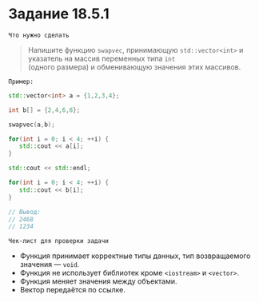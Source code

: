# Задание 18.5.1
`Что нужно сделать`
> Напишите функцию `swapvec`, принимающую `std::vector<int>` и указатель на массив переменных типа `int`<br> 
(одного размера) и обменивающую значения этих массивов.

`Пример:`
```c++
std::vector<int> a = {1,2,3,4};

int b[] = {2,4,6,8};

swapvec(a,b);

for(int i = 0; i < 4; ++i) {
   std::cout << a[i];
}

std::cout << std::endl;

for(int i = 0; i < 4; ++i) {
   std::cout << b[i];
}

// Вывод:
// 2468
// 1234
```
`Чек-лист для проверки задачи`

* Функция принимает корректные типы данных, тип возвращаемого значения — `void`.
* Функция не использует библиотек кроме `<iostream>` и `<vector>`.
* Функция меняет значения между объектами.
* Вектор передаётся по ссылке.